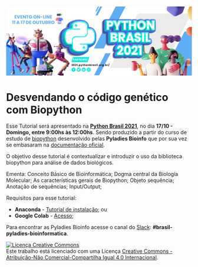 [![PyBR 2021](banner_pybr.png)](https://2021.pythonbrasil.org.br/)

# Desvendando o código genético com Biopython

Esse Tutorial será apresentado na [**Python Brasil 2021**](https://2021.pythonbrasil.org.br/), no dia **17/10 - Domingo, entre 9:00hs às 12:00hs**. Sendo produzido a partir do curso de estudo de [biopython](https://biopython.org/) desenvolvido pelas **Pyladies Bioinfo** que por sua vez se embasaram na [documentação oficial](http://biopython.org/DIST/docs/tutorial/Tutorial.pdf).

O objetivo desse tutorial é contextualizar e introduzir o uso da biblioteca biopython para análise de dados biológicos.

Ementa: Conceito Básico de Bioinformática; Dogma central da Biologia Molecular; As características gerais de Biopython; Objeto sequência; Anotação de sequências; Input/Output; 

Requisitos para esse tutorial: 

- **Anaconda** - [Tutorial de instalação](https://minerandodados.com.br/instalar-python-anaconda/);
ou
- **Google Colab** - [Acesso](https://colab.research.google.com/?utm_source=scs-index); 


Para encontrar as Pyladies Bioinfo acesse o canal do [Slack](https://slackin.pyladies.com/): **#brasil-pyladies-bioinformatica**. 

<a rel="license" href="http://creativecommons.org/licenses/by-nc-sa/4.0/"><img alt="Licença Creative Commons" style="border-width:0" src="https://i.creativecommons.org/l/by-nc-sa/4.0/88x31.png" /></a><br />Este trabalho está licenciado com uma Licença <a rel="license" href="http://creativecommons.org/licenses/by-nc-sa/4.0/">Creative Commons - Atribuição-Não Comercial-Compartilha Igual 4.0 Internacional</a>.